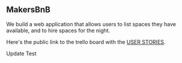 ## MakersBnB

We build a web application that allows users to list spaces they have available, and to hire spaces for the night.

Here's the public link to the trello board with the [USER STORIES](https://trello.com/b/BXEphDZa/makersbnb).

Update Test
